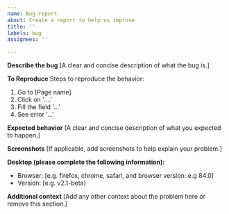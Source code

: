 ```yaml
---
name: Bug report
about: Create a report to help us improve
title: ''
labels: bug
assignees: ''

---
```


**Describe the bug**
[A clear and concise description of what the bug is.]

**To Reproduce**
Steps to reproduce the behavior:
1. Go to [Page name]
2. Click on '....'
3. Fill the field '...'
4. See error '...'

**Expected behavior**
[A clear and concise description of what you expected to happen.]

**Screenshots**
[If applicable, add screenshots to help explain your problem.]

**Desktop (please complete the following information):**
 - Browser: [e.g. firefox, chrome, safari, and browser version: e.g 84.0]
 - Version: [e.g. v2.1-beta]

**Additional context**
[Add any other context about the problem here or remove this section.]